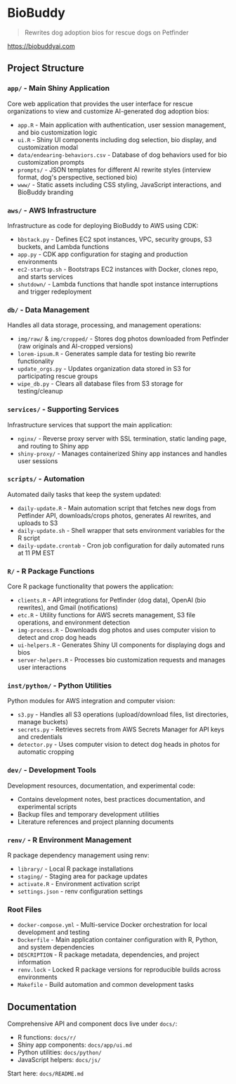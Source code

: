 # BioBuddy

> Rewrites dog adoption bios for rescue dogs on Petfinder

https://biobuddyai.com

## Project Structure

### `app/` - Main Shiny Application

Core web application that provides the user interface for rescue organizations to view and customize AI-generated dog adoption bios:

- `app.R` - Main application with authentication, user session management, and bio customization logic
- `ui.R` - Shiny UI components including dog selection, bio display, and customization modal
- `data/endearing-behaviors.csv` - Database of dog behaviors used for bio customization prompts
- `prompts/` - JSON templates for different AI rewrite styles (interview format, dog's perspective, sectioned bio)
- `www/` - Static assets including CSS styling, JavaScript interactions, and BioBuddy branding

### `aws/` - AWS Infrastructure

Infrastructure as code for deploying BioBuddy to AWS using CDK:

- `bbstack.py` - Defines EC2 spot instances, VPC, security groups, S3 buckets, and Lambda functions
- `app.py` - CDK app configuration for staging and production environments
- `ec2-startup.sh` - Bootstraps EC2 instances with Docker, clones repo, and starts services
- `shutdown/` - Lambda functions that handle spot instance interruptions and trigger redeployment

### `db/` - Data Management

Handles all data storage, processing, and management operations:

- `img/raw/` & `img/cropped/` - Stores dog photos downloaded from Petfinder (raw originals and AI-cropped versions)
- `lorem-ipsum.R` - Generates sample data for testing bio rewrite functionality
- `update_orgs.py` - Updates organization data stored in S3 for participating rescue groups
- `wipe_db.py` - Clears all database files from S3 storage for testing/cleanup

### `services/` - Supporting Services

Infrastructure services that support the main application:

- `nginx/` - Reverse proxy server with SSL termination, static landing page, and routing to Shiny app
- `shiny-proxy/` - Manages containerized Shiny app instances and handles user sessions

### `scripts/` - Automation

Automated daily tasks that keep the system updated:

- `daily-update.R` - Main automation script that fetches new dogs from Petfinder API, downloads/crops photos, generates AI rewrites, and uploads to S3
- `daily-update.sh` - Shell wrapper that sets environment variables for the R script
- `daily-update.crontab` - Cron job configuration for daily automated runs at 11 PM EST

### `R/` - R Package Functions

Core R package functionality that powers the application:

- `clients.R` - API integrations for Petfinder (dog data), OpenAI (bio rewrites), and Gmail (notifications)
- `etc.R` - Utility functions for AWS secrets management, S3 file operations, and environment detection
- `img-process.R` - Downloads dog photos and uses computer vision to detect and crop dog heads
- `ui-helpers.R` - Generates Shiny UI components for displaying dogs and bios
- `server-helpers.R` - Processes bio customization requests and manages user interactions

### `inst/python/` - Python Utilities

Python modules for AWS integration and computer vision:

- `s3.py` - Handles all S3 operations (upload/download files, list directories, manage buckets)
- `secrets.py` - Retrieves secrets from AWS Secrets Manager for API keys and credentials
- `detector.py` - Uses computer vision to detect dog heads in photos for automatic cropping

### `dev/` - Development Tools

Development resources, documentation, and experimental code:

- Contains development notes, best practices documentation, and experimental scripts
- Backup files and temporary development utilities
- Literature references and project planning documents

### `renv/` - R Environment Management

R package dependency management using renv:

- `library/` - Local R package installations
- `staging/` - Staging area for package updates
- `activate.R` - Environment activation script
- `settings.json` - renv configuration settings

### Root Files

- `docker-compose.yml` - Multi-service Docker orchestration for local development and testing
- `Dockerfile` - Main application container configuration with R, Python, and system dependencies
- `DESCRIPTION` - R package metadata, dependencies, and project information
- `renv.lock` - Locked R package versions for reproducible builds across environments
- `Makefile` - Build automation and common development tasks

## Documentation

Comprehensive API and component docs live under `docs/`:

- R functions: `docs/r/`
- Shiny app components: `docs/app/ui.md`
- Python utilities: `docs/python/`
- JavaScript helpers: `docs/js/`

Start here: `docs/README.md`
